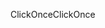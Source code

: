 <span data-ttu-id="35661-101">ClickOnce</span><span class="sxs-lookup"><span data-stu-id="35661-101">ClickOnce</span></span>